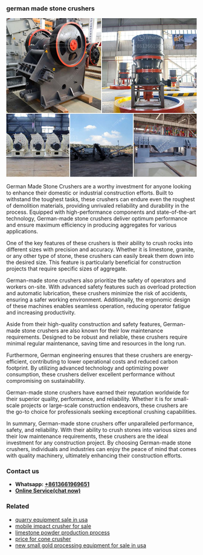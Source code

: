 <h3>german made stone crushers</h3><img src='1708309503.jpg' alt=''><p>German Made Stone Crushers are a worthy investment for anyone looking to enhance their domestic or industrial construction efforts. Built to withstand the toughest tasks, these crushers can endure even the roughest of demolition materials, providing unrivaled reliability and durability in the process. Equipped with high-performance components and state-of-the-art technology, German-made stone crushers deliver optimum performance and ensure maximum efficiency in producing aggregates for various applications.</p><p>One of the key features of these crushers is their ability to crush rocks into different sizes with precision and accuracy. Whether it is limestone, granite, or any other type of stone, these crushers can easily break them down into the desired size. This feature is particularly beneficial for construction projects that require specific sizes of aggregate.</p><p>German-made stone crushers also prioritize the safety of operators and workers on-site. With advanced safety features such as overload protection and automatic lubrication, these crushers minimize the risk of accidents, ensuring a safer working environment. Additionally, the ergonomic design of these machines enables seamless operation, reducing operator fatigue and increasing productivity.</p><p>Aside from their high-quality construction and safety features, German-made stone crushers are also known for their low maintenance requirements. Designed to be robust and reliable, these crushers require minimal regular maintenance, saving time and resources in the long run.</p><p>Furthermore, German engineering ensures that these crushers are energy-efficient, contributing to lower operational costs and reduced carbon footprint. By utilizing advanced technology and optimizing power consumption, these crushers deliver excellent performance without compromising on sustainability.</p><p>German-made stone crushers have earned their reputation worldwide for their superior quality, performance, and reliability. Whether it is for small-scale projects or large-scale construction endeavors, these crushers are the go-to choice for professionals seeking exceptional crushing capabilities.</p><p>In summary, German-made stone crushers offer unparalleled performance, safety, and reliability. With their ability to crush stones into various sizes and their low maintenance requirements, these crushers are the ideal investment for any construction project. By choosing German-made stone crushers, individuals and industries can enjoy the peace of mind that comes with quality machinery, ultimately enhancing their construction efforts.</p><h3>Contact us</h3><ul><li><strong>Whatsapp:&nbsp;<a href="https://wa.me/8613661969651">+8613661969651</a></strong></li><li><a href="https://swt.shibang-china.com/?git&amp;zhl&amp;german made stone crushers"><strong>Online Service(chat now)</strong></a></li></ul><h3>Related</h3><ul><li><a href='quarry equipment sale in usa.md'>quarry equipment sale in usa</a></li><li><a href='mobile impact crusher for sale.md'>mobile impact crusher for sale</a></li><li><a href='limestone powder production process.md'>limestone powder production process</a></li><li><a href='price for cone crusher.md'>price for cone crusher</a></li><li><a href='new small gold processing equipment for sale in usa.md'>new small gold processing equipment for sale in usa</a></li></ul>